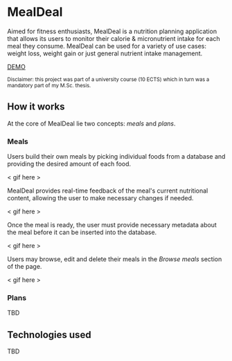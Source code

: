 # MealDeal

Aimed for fitness enthusiasts, MealDeal is a nutrition planning application that allows its users to monitor their calorie & micronutrient intake for each meal they consume. MealDeal can be used for a variety of use cases: weight loss, weight gain or just general nutrient intake management.

[DEMO]()

<sub>Disclaimer: this project was part of a university course (10 ECTS) which in turn was a mandatory part of my M.Sc. thesis.</sub>

## How it works 

At the core of MealDeal lie two concepts: _meals_ and _plans_.

### Meals

Users build their own meals by picking individual foods from a database and providing the desired amount of each food.

< gif here >

MealDeal provides real-time feedback of the meal's current nutritional content, allowing the user to make necessary changes if needed.

< gif here >

Once the meal is ready, the user must provide necessary metadata about the meal before it can be inserted into the database.

< gif here >

Users may browse, edit and delete their meals in the _Browse meals_ section of the page.

< gif here >

### Plans

TBD

## Technologies used

TBD